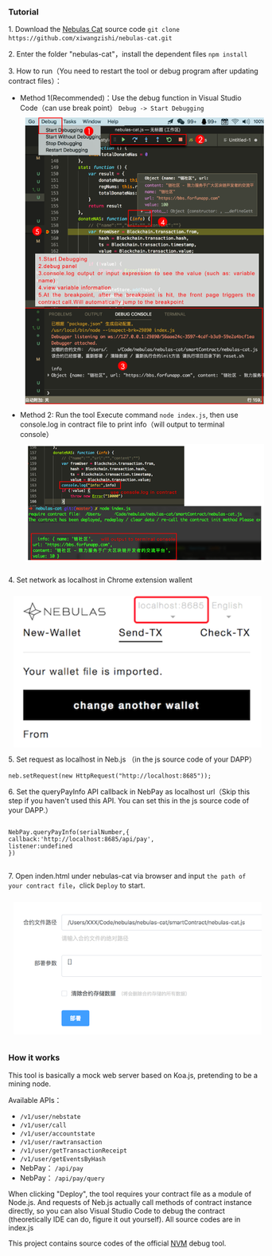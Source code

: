 <h3>Tutorial</h3>
<p>1. Download the 
    <a target="_blank" href="https://github.com/xiwangzishi/nebulas-cat">Nebulas Cat</a> source code
    <code>git clone https://github.com/xiwangzishi/nebulas-cat.git</code>
</p>

<p>2. Enter the folder "nebulas-cat"，install the dependent files
    <code>npm install</code>
</p>

<p>3. How to run（You need to restart the tool or debug program after updating contract files）：</p>
<ul>
    <li>Method 1(Recommended)：Use the debug function in Visual Studio Code（can use break point）
        <code>Debug -> Start Debugging</code>
        <img style="width:500px;margin:10px;" src="static/images/vsc-step-en.png" alt="">
    </li>
    <li>Method 2: Run the tool
        Execute command <code>node index.js</code>, then use console.log in contract file to print info（will output to terminal console）
        <img style="width:500px;margin:10px;" src="static/images/cli-step-en.png" alt="">
    </li>
</ul>

<p>4. Set network as localhost in Chrome extension wallent</p>
<img style="width:500px;margin:10px;" src="static/images/chrome-plugin-en.png" alt="">
<div>5. Set request as localhost in Neb.js （in the js source code of your DAPP）
    <p>
        <code>neb.setRequest(new HttpRequest("http://localhost:8685"));</code>
    </p>
</div>
<p>6. Set the queryPayInfo API callback in NebPay as localhost url（Skip this step if you haven't used this API. You can set this in the js source code of your DAPP.）
<pre>
<code style="display:block;">
NebPay.queryPayInfo(serialNumber,{
callback:'http://localhost:8685/api/pay',
listener:undefined
})
</code>
</pre>
</p>

<p>7. Open inden.html under nebulas-cat via browser and input
    <code>the path of your contract file</code>，click
    <code>Deploy</code> to start.</p>
<img style="width:500px;margin:10px;" src="static/images/config.png" alt="">

<h3>How it works</h3>
<p>This tool is basically a mock web server based on Koa.js, pretending to be a mining node.
</p>
<p>Available APIs：</p>
<ul>
    <li>
        <code>/v1/user/nebstate</code>
    </li>
    <li>
        <code>/v1/user/call</code>
    </li>
    <li>
        <code>/v1/user/accountstate</code>
    </li>
    <li>
        <code>/v1/user/rawtransaction</code>
    </li>
    <li>
        <code>/v1/user/getTransactionReceipt</code>
    </li>
    <li>
        <code>/v1/user/getEventsByHash</code>
    </li>
    <li>NebPay：
        <code>/api/pay</code>
    </li>
    <li>NebPay：
        <code>/api/pay/query</code>
    </li>
</ul>
<p>When clicking "Deploy", the tool requires your contract file as a module of Node.js. And requests of Neb.js actually call methods of contract instance directly, so you can also Visual Studio Code to debug the contract (theoretically IDE can do, figure it out yourself). All source codes are in index.js</p>
<p>This project contains source codes of the official <a href="https://github.com/nebulasio/neb.js/tree/feature/nvm">NVM</a> debug tool.</p>